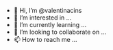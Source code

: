 - 👋 Hi, I’m @valentinacins
- 👀 I’m interested in ...
- 🌱 I’m currently learning ...
- 💞️ I’m looking to collaborate on ...
- 📫 How to reach me ...

<!---
valentinacins/valentinacins is a ✨ special ✨ repository because its `README.md` (this file) appears on your GitHub profile.
You can click the Preview link to take a look at your changes.
--->

